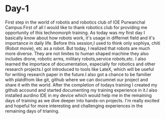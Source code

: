# Day-1
First step in the world of robotis and robotics club of IOE Purwanchal Campus.First of all I would like to thank robotics club for providing me opportunity of this technomorph training. As today was my first day I basically know about how robots work, it's usage in differnet field and it's importance in daily life. Before this session,I used to  think only sophiya, chiti (Robot movie), etc as a robot. But today, I realized that robots are much more diverse. They are not limites to human shaped machine they also includes drone, robotic arms, military robots,service robots,etc.  I also learned the importace of documentation, especially for robotics and other research projects.I got introduced to tools like LateX, which will be useful for writing research paper in the future.I also got a chance to be familier with platdfrom like git, github where we can documnet our project and share it with the world. After the completion of todays training I created my github accound and started documenting my training experience in it.I also installed aurdino IDE in my device which would help me in the remaining days of training as we dive deeper into hands-on projects. I'm really excited and hopeful for more interesting and challenging experiences in the remaining days of trianing.
